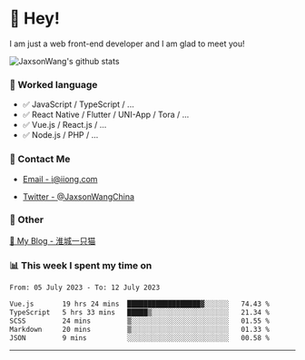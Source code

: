# 👋 Hey!

I am just a web front-end developer and I am glad to meet you!

![JaxsonWang's github stats](https://github-readme-stats.vercel.app/api?username=JaxsonWang&&show_icons=true&&title_color=1abc9c&&icon_color=1abc9c)


### 📝 Worked language

- ✅ JavaScript / TypeScript / ...
- ✅ React Native / Flutter / UNI-App / Tora / ...
- ✅ Vue.js / React.js / ...
- ✅ Node.js / PHP / ...

### 📮 Contact Me

- [Email - i@iiong.com](mailto:i@iiong.com)

- [Twitter - @JaxsonWangChina](https://twitter.com/JaxsonWangChina)

### 🤪 Other

[📌 My Blog - 淮城一只猫](https://iiong.com)

### 📊 This week I spent my time on

<!--START_SECTION:waka-->

```txt
From: 05 July 2023 - To: 12 July 2023

Vue.js       19 hrs 24 mins  ██████████████████▓░░░░░░   74.43 %
TypeScript   5 hrs 33 mins   █████▒░░░░░░░░░░░░░░░░░░░   21.34 %
SCSS         24 mins         ▒░░░░░░░░░░░░░░░░░░░░░░░░   01.55 %
Markdown     20 mins         ▒░░░░░░░░░░░░░░░░░░░░░░░░   01.33 %
JSON         9 mins          ░░░░░░░░░░░░░░░░░░░░░░░░░   00.58 %
```

<!--END_SECTION:waka-->

---
